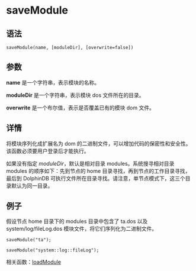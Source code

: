 # saveModule

## 语法

`saveModule(name, [moduleDir],
[overwrite=false])`

## 参数

**name** 是一个字符串，表示模块的名称。

**moduleDir** 是一个字符串，表示模块 dos 文件所在的目录。

**overwrite** 是一个布尔值，表示是否覆盖已有的模块 dom 文件。

## 详情

将模块序列化成扩展名为 dom 的二进制文件，可以增加代码的保密性和安全性。该函数必须要用户登录后才能执行。

如果没有指定 *moduleDir*，默认是相对目录 modules。系统搜寻相对目录 modules 的顺序如下：先到节点的 home
目录寻找，再到节点的工作目录寻找，最后到 DolphinDB 可执行文件所在目录寻找。请注意，单节点模式下，这三个目录默认为同一目录。

## 例子

假设节点 home 目录下的 modules 目录中包含了 ta.dos 以及 system/log/fileLog.dos 模块文件，将它们序列化为二进制文件。

```
saveModule("ta");

saveModule("system::log::fileLog");
```

相关函数：[loadModule](../l/loadModule.html)


